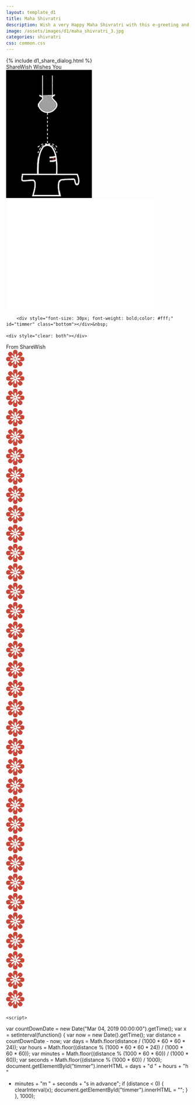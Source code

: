 ```yaml
---
layout: template_d1
title: Maha Shivratri
description: Wish a very Happy Maha Shivratri with this e-greeting and your name
image: /assets/images/d1/maha_shivratri_3.jpg
categories: shivratri
css: common.css
---
```

<body class="shiva-bg2">
	{% include d1_share_dialog.html %}
<div class="top"> <span class="sendername">ShareWish </span> <span> Wishes You </span> </div>
<div class="wraps2"> <img src="/assets/images/d1/shiv-3.gif">
  <div style="clear: both"></div>
  <img src="/assets/images/d1/star.gif">
    <div style="clear: both"></div>
    
        <div style="font-size: 30px; font-weight: bold;color: #fff;" id="timmer" class="bottom"></div>&nbsp;
    
    <div style="clear: both"></div>
  <div class="name-end2"> From 
  	<span class="sendername">ShareWish</span> </div>
</div>
<div class="snowflakes" aria-hidden="true">
  <div class="snowflake"><img src="/assets/images/d1/flower-img.png"></div>
  <div class="snowflake"><img src="/assets/images/d1/flower-img.png"></div>
  <div class="snowflake"><img src="/assets/images/d1/flower-img.png"></div>
  <div class="snowflake"><img src="/assets/images/d1/flower-img.png"></div>
  <div class="snowflake"><img src="/assets/images/d1/flower-img.png"></div>
  <div class="snowflake"><img src="/assets/images/d1/flower-img.png"></div>
  <div class="snowflake"><img src="/assets/images/d1/flower-img.png"></div>
  <div class="snowflake"><img src="/assets/images/d1/flower-img.png"></div>
  <div class="snowflake"><img src="/assets/images/d1/flower-img.png"></div>
  <div class="snowflake"><img src="/assets/images/d1/flower-img.png"></div>
  <div class="snowflake"><img src="/assets/images/d1/flower-img.png"></div>
  <div class="snowflake"><img src="/assets/images/d1/flower-img.png"></div>
  <div class="snowflake"><img src="/assets/images/d1/flower-img.png"></div>
  <div class="snowflake"><img src="/assets/images/d1/flower-img.png"></div>
  <div class="snowflake"><img src="/assets/images/d1/flower-img.png"></div>
  <div class="snowflake"><img src="/assets/images/d1/flower-img.png"></div>
  <div class="snowflake"><img src="/assets/images/d1/flower-img.png"></div>
  <div class="snowflake"><img src="/assets/images/d1/flower-img.png"></div>
  <div class="snowflake"><img src="/assets/images/d1/flower-img.png"></div>
  <div class="snowflake"><img src="/assets/images/d1/flower-img.png"></div>
  <div class="snowflake"><img src="/assets/images/d1/flower-img.png"></div>
  <div class="snowflake"><img src="/assets/images/d1/flower-img.png"></div>
  <div class="snowflake"><img src="/assets/images/d1/flower-img.png"></div>
  <div class="snowflake"><img src="/assets/images/d1/flower-img.png"></div>
  <div class="snowflake"><img src="/assets/images/d1/flower-img.png"></div>
  <div class="snowflake"><img src="/assets/images/d1/flower-img.png"></div>
  <div class="snowflake"><img src="/assets/images/d1/flower-img.png"></div>
  <div class="snowflake"><img src="/assets/images/d1/flower-img.png"></div>
  <div class="snowflake"><img src="/assets/images/d1/flower-img.png"></div>
  <div class="snowflake"><img src="/assets/images/d1/flower-img.png"></div>
  <div class="snowflake"><img src="/assets/images/d1/flower-img.png"></div>
  <div class="snowflake"><img src="/assets/images/d1/flower-img.png"></div>
  <div class="snowflake"><img src="/assets/images/d1/flower-img.png"></div>
  <div class="snowflake"><img src="/assets/images/d1/flower-img.png"></div>
</div>
    
    
    <script>
var countDownDate = new Date("Mar 04, 2019 00:00:00").getTime();
var x = setInterval(function() {
  var now = new Date().getTime();
  var distance = countDownDate - now;
  var days = Math.floor(distance / (1000 * 60 * 60 * 24));
  var hours = Math.floor((distance % (1000 * 60 * 60 * 24)) / (1000 * 60 * 60));
  var minutes = Math.floor((distance % (1000 * 60 * 60)) / (1000 * 60));
  var seconds = Math.floor((distance % (1000 * 60)) / 1000);
  document.getElementById("timmer").innerHTML = days + "d " + hours + "h "
  + minutes + "m " + seconds + "s in advance";
  if (distance < 0) {
    clearInterval(x);
    document.getElementById("timmer").innerHTML = "";
  }
}, 1000);
</script>
    
</body>

